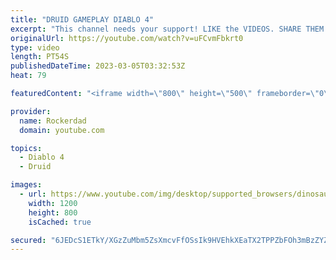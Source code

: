 ```yaml
---
title: "DRUID GAMEPLAY DIABLO 4"
excerpt: "This channel needs your support! LIKE the VIDEOS. SHARE THEM. SUBSCRIBE. COMMENT! Join our Discord Server!"
originalUrl: https://youtube.com/watch?v=uFCvmFbkrt0
type: video
length: PT54S
publishedDateTime: 2023-03-05T03:32:53Z
heat: 79

featuredContent: "<iframe width=\"800\" height=\"500\" frameborder=\"0\" src=\"https://www.youtube.com/embed/uFCvmFbkrt0\" allow=\"accelerometer; autoplay; encrypted-media; gyroscope; picture-in-picture\" allowfullscreen></iframe>"

provider:
  name: Rockerdad
  domain: youtube.com

topics:
  - Diablo 4
  - Druid

images:
  - url: https://www.youtube.com/img/desktop/supported_browsers/dinosaur.png
    width: 1200
    height: 800
    isCached: true

secured: "6JEDcS1ETkY/XGzZuMbm5ZsXmcvFfOSsIk9HVEhkXEaTX2TPPZbFOh3mBzZYZpYeRHFDozrbflm+s4d4t7ndtEZxM7M/ySmOhehOD1shoqiBKIhO5A66yEPu0VnM/r6SYgSdvHgSQJtUpsWyfEHCQMM0y201OjQg8y4RD4BuBs9erXVzb5M0hKo8/QkLG0uVYy0Vo4HGtHPvucFxc/3aKZpdPf5gf1z3ilAOTM4HY0oIr8KS4ejoXUBUMm/XOqtDfn2lHeV+n8uJ0xGJBNDHpFz5eQNfi/77slyFeugHkJzHSJqgJI2bCZ3LNbEGeWhg620Tvoz7CnnLDdtFqx/+g8+97jaNxOQBciCeLWOn0QheYf6o7wwsqmqk20VtRwGYYaJLut5HUUrk9VKrwzx/ZlXR7Tg5AgfVzhJ6oIA5SGk=;pGi0myIv04Gzj1LkbOaRfw=="
---
```


